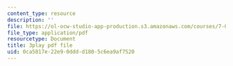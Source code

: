 ```yaml
---
content_type: resource
description: ''
file: https://ol-ocw-studio-app-production.s3.amazonaws.com/courses/7-016-introductory-biology-fall-2018/0ca5817e22e90dddd1805c6ea9af7520_5ejPI6QqKBU.pdf
file_type: application/pdf
resourcetype: Document
title: 3play pdf file
uid: 0ca5817e-22e9-0ddd-d180-5c6ea9af7520
---
```

